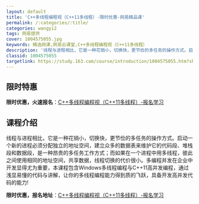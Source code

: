 ```yaml
---
layout: default
title: 'C++多线程编程视（C++11多线程）-限时优惠-网易精品课'
permalink: /:categories/:title/
categories: wangyi2
tags: 网易提供
cover: 1004575055.jpg
keywords: 精选网课,网易云课堂,C++多线程编程视（C++11多线程）
description: '线程与进程相比，它是一种花销小，切换快，更节俭的多任务的操作方式。启动一个新的进程必须分配独立的地址空间，建立众多的数据'
classid: 1004575055
targetlink: https://study.163.com/course/introduction/1004575055.htm?share=1&shareId=1025206652&utm_campaign=share&utm_medium=iphoneShare&utm_source=&utm_u=1025206652
---
```


## 限时特惠

**限时优惠，火速报名**：[C++多线程编程视（C++11多线程）-报名学习](https://study.163.com/course/introduction/1004575055.htm?share=1&shareId=1025206652&utm_campaign=share&utm_medium=iphoneShare&utm_source=&utm_u=1025206652)

## 课程介绍

线程与进程相比，它是一种花销小，切换快，更节俭的多任务的操作方式。启动一个新的进程必须分配独立的地址空间，建立众多的数据表来维护它的代码段、堆栈段和数据段，是一种昂贵的多任务工作方式；而如果在一个进程中用多线程，彼此之间使用相同的地址空间，共享数据，线程切换的代价很小。多编程并发在企业中开发显得尤为重要，本课程包含Windows多线程编程与C++11高并发编程，通过浅显易懂的代码与讲解，让你的多线程编程能力得到质的飞跃，具备开发高并发代码的能力!

**限时优惠，报名地址**：[C++多线程编程视（C++11多线程）-报名学习](https://study.163.com/course/introduction/1004575055.htm?share=1&shareId=1025206652&utm_campaign=share&utm_medium=iphoneShare&utm_source=&utm_u=1025206652)

